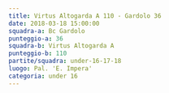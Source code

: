 ```yaml
---
title: Virtus Altogarda A 110 - Gardolo 36
date: 2018-03-18 15:00:00
squadra-a: Bc Gardolo
punteggio-a: 36
squadra-b: Virtus Altogarda A
punteggio-b: 110
partite/squadra: under-16-17-18
luogo: Pal. 'E. Impera'
categoria: under 16
---
```

